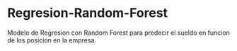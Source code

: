 # Regresion-Random-Forest
Modelo de Regresion con Random Forest para predecir el sueldo en funcion de los posicion en la empresa.
